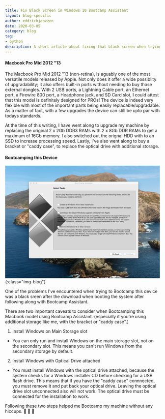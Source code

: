 ```yaml
---
title: Fix Black Screen in Windows 10 Bootcamp Assistant
layout: blog-specific
author: eddrichjanzzen
date: 2020-03-05
category: blog
tag: 
- python
description: A short article about fixing that black screen when trying to Bootcamp a Mid2012 Macbook Pro.
---
```


#### Macbook Pro Mid 2012 "13

The Macbook Pro Mid 2012 "13 (non-retina), is aguably one of the most versatile models released by Apple. Not only does it offer a wide possiblity of upgradability; it also offers built-in ports without needing to buy those external dongles. With 2 USB ports, a Lightning Cable port, an Ethernet port, a Firewire 800 port, a Headphone jack, and SD Card slot, I could attest that this model is definitely designed for PROs! The device is indeed very flexible with most of the important parts being easily replacable/upgradable. As a matter of fact, with a few upgrades the device can still be upto par with todays standards. 

At the time of this writing, I have went along to upgrade my machine by replacing the original 2 x 2Gb DDR3 RAMs with 2 x 8Gb DDR RAMs to get a maximum of 16Gb memory. I also switched out the orignal HDD with to an SSD to increase processing speed. Lastly, I've also went along to buy a bracket or "caddy case", to replace the optical drive with additional storage. 

#### Bootcamping this Device

![Bootcamp](/assets/images/bootcamp.png){:class="img-blog"}

One of the problems I've encountered when trying to Bootcamp this device was a black sreen after the download when booting the system after following along with Bootcamp Assistant.

There are two important caveats to consider when Bootcamping this Macbook model using Bootcamp Assistant. (especially if you're using additional storage like me, with the bracket or "caddy case".) 

1. Install Windows on Main Storage slot
* You can only run and install Windows on the main storage slot, not on the secondary slot. This means you can't run Windows from the secondary storage by default. 

2. Install Windows with Optical Drive attached
* You must install Windows with the optical drive attached, because the system checks for a Windows installer CD before checking for a USB flash drive. This means that if you have the "caddy case" connnected, you must remove it and put back your optical drive. Leaving the optical drive slot unconnected also will not work. The optical drive must be connected for the installation to work. 
 
Following these two steps helped me Bootcamp my machine without any hiccups. 
:clap: :clap: :clap:










